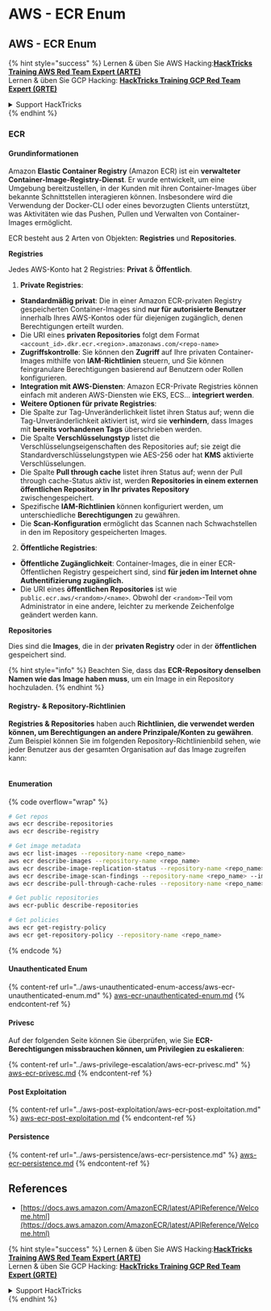 # AWS - ECR Enum

## AWS - ECR Enum

{% hint style="success" %}
Lernen & üben Sie AWS Hacking:<img src="../../../.gitbook/assets/image (1).png" alt="" data-size="line">[**HackTricks Training AWS Red Team Expert (ARTE)**](https://training.hacktricks.xyz/courses/arte)<img src="../../../.gitbook/assets/image (1).png" alt="" data-size="line">\
Lernen & üben Sie GCP Hacking: <img src="../../../.gitbook/assets/image (2).png" alt="" data-size="line">[**HackTricks Training GCP Red Team Expert (GRTE)**<img src="../../../.gitbook/assets/image (2).png" alt="" data-size="line">](https://training.hacktricks.xyz/courses/grte)

<details>

<summary>Support HackTricks</summary>

* Überprüfen Sie die [**Abonnementpläne**](https://github.com/sponsors/carlospolop)!
* **Treten Sie der** 💬 [**Discord-Gruppe**](https://discord.gg/hRep4RUj7f) oder der [**Telegram-Gruppe**](https://t.me/peass) bei oder **folgen** Sie uns auf **Twitter** 🐦 [**@hacktricks\_live**](https://twitter.com/hacktricks\_live)**.**
* **Teilen Sie Hacking-Tricks, indem Sie PRs an die** [**HackTricks**](https://github.com/carlospolop/hacktricks) und [**HackTricks Cloud**](https://github.com/carlospolop/hacktricks-cloud) GitHub-Repos senden.

</details>
{% endhint %}

### ECR

#### Grundinformationen

Amazon **Elastic Container Registry** (Amazon ECR) ist ein **verwalteter Container-Image-Registry-Dienst**. Er wurde entwickelt, um eine Umgebung bereitzustellen, in der Kunden mit ihren Container-Images über bekannte Schnittstellen interagieren können. Insbesondere wird die Verwendung der Docker-CLI oder eines bevorzugten Clients unterstützt, was Aktivitäten wie das Pushen, Pullen und Verwalten von Container-Images ermöglicht.

ECR besteht aus 2 Arten von Objekten: **Registries** und **Repositories**.

**Registries**

Jedes AWS-Konto hat 2 Registries: **Privat** & **Öffentlich**.

1. **Private Registries**:

* **Standardmäßig privat**: Die in einer Amazon ECR-privaten Registry gespeicherten Container-Images sind **nur für autorisierte Benutzer** innerhalb Ihres AWS-Kontos oder für diejenigen zugänglich, denen Berechtigungen erteilt wurden.
* Die URI eines **privaten Repositories** folgt dem Format `<account_id>.dkr.ecr.<region>.amazonaws.com/<repo-name>`
* **Zugriffskontrolle**: Sie können den **Zugriff** auf Ihre privaten Container-Images mithilfe von **IAM-Richtlinien** steuern, und Sie können feingranulare Berechtigungen basierend auf Benutzern oder Rollen konfigurieren.
* **Integration mit AWS-Diensten**: Amazon ECR-Private Registries können einfach mit anderen AWS-Diensten wie EKS, ECS... **integriert werden**.
* **Weitere Optionen für private Registries**:
* Die Spalte zur Tag-Unveränderlichkeit listet ihren Status auf; wenn die Tag-Unveränderlichkeit aktiviert ist, wird sie **verhindern**, dass Images mit **bereits vorhandenen Tags** überschrieben werden.
* Die Spalte **Verschlüsselungstyp** listet die Verschlüsselungseigenschaften des Repositories auf; sie zeigt die Standardverschlüsselungstypen wie AES-256 oder hat **KMS** aktivierte Verschlüsselungen.
* Die Spalte **Pull through cache** listet ihren Status auf; wenn der Pull through cache-Status aktiv ist, werden **Repositories in einem externen öffentlichen Repository in Ihr privates Repository** zwischengespeichert.
* Spezifische **IAM-Richtlinien** können konfiguriert werden, um unterschiedliche **Berechtigungen** zu gewähren.
* Die **Scan-Konfiguration** ermöglicht das Scannen nach Schwachstellen in den im Repository gespeicherten Images.

2. **Öffentliche Registries**:

* **Öffentliche Zugänglichkeit**: Container-Images, die in einer ECR-Öffentlichen Registry gespeichert sind, sind **für jeden im Internet ohne Authentifizierung zugänglich.**
* Die URI eines **öffentlichen Repositories** ist wie `public.ecr.aws/<random>/<name>`. Obwohl der `<random>`-Teil vom Administrator in eine andere, leichter zu merkende Zeichenfolge geändert werden kann.

**Repositories**

Dies sind die **Images**, die in der **privaten Registry** oder in der **öffentlichen** gespeichert sind.

{% hint style="info" %}
Beachten Sie, dass das **ECR-Repository denselben Namen wie das Image haben muss**, um ein Image in ein Repository hochzuladen.
{% endhint %}

#### Registry- & Repository-Richtlinien

**Registries & Repositories** haben auch **Richtlinien, die verwendet werden können, um Berechtigungen an andere Prinzipale/Konten zu gewähren**. Zum Beispiel können Sie im folgenden Repository-Richtlinienbild sehen, wie jeder Benutzer aus der gesamten Organisation auf das Image zugreifen kann:

<figure><img src="../../../.gitbook/assets/image (280).png" alt=""><figcaption></figcaption></figure>

#### Enumeration

{% code overflow="wrap" %}
```bash
# Get repos
aws ecr describe-repositories
aws ecr describe-registry

# Get image metadata
aws ecr list-images --repository-name <repo_name>
aws ecr describe-images --repository-name <repo_name>
aws ecr describe-image-replication-status --repository-name <repo_name> --image-id <image_id>
aws ecr describe-image-scan-findings --repository-name <repo_name> --image-id <image_id>
aws ecr describe-pull-through-cache-rules --repository-name <repo_name> --image-id <image_id>

# Get public repositories
aws ecr-public describe-repositories

# Get policies
aws ecr get-registry-policy
aws ecr get-repository-policy --repository-name <repo_name>
```
{% endcode %}

#### Unauthenticated Enum

{% content-ref url="../aws-unauthenticated-enum-access/aws-ecr-unauthenticated-enum.md" %}
[aws-ecr-unauthenticated-enum.md](../aws-unauthenticated-enum-access/aws-ecr-unauthenticated-enum.md)
{% endcontent-ref %}

#### Privesc

Auf der folgenden Seite können Sie überprüfen, wie Sie **ECR-Berechtigungen missbrauchen können, um Privilegien zu eskalieren**:

{% content-ref url="../aws-privilege-escalation/aws-ecr-privesc.md" %}
[aws-ecr-privesc.md](../aws-privilege-escalation/aws-ecr-privesc.md)
{% endcontent-ref %}

#### Post Exploitation

{% content-ref url="../aws-post-exploitation/aws-ecr-post-exploitation.md" %}
[aws-ecr-post-exploitation.md](../aws-post-exploitation/aws-ecr-post-exploitation.md)
{% endcontent-ref %}

#### Persistence

{% content-ref url="../aws-persistence/aws-ecr-persistence.md" %}
[aws-ecr-persistence.md](../aws-persistence/aws-ecr-persistence.md)
{% endcontent-ref %}

## References

* [https://docs.aws.amazon.com/AmazonECR/latest/APIReference/Welcome.html](https://docs.aws.amazon.com/AmazonECR/latest/APIReference/Welcome.html)

{% hint style="success" %}
Lernen & üben Sie AWS Hacking:<img src="../../../.gitbook/assets/image (1).png" alt="" data-size="line">[**HackTricks Training AWS Red Team Expert (ARTE)**](https://training.hacktricks.xyz/courses/arte)<img src="../../../.gitbook/assets/image (1).png" alt="" data-size="line">\
Lernen & üben Sie GCP Hacking: <img src="../../../.gitbook/assets/image (2).png" alt="" data-size="line">[**HackTricks Training GCP Red Team Expert (GRTE)**<img src="../../../.gitbook/assets/image (2).png" alt="" data-size="line">](https://training.hacktricks.xyz/courses/grte)

<details>

<summary>Support HackTricks</summary>

* Überprüfen Sie die [**Abonnementpläne**](https://github.com/sponsors/carlospolop)!
* **Treten Sie der** 💬 [**Discord-Gruppe**](https://discord.gg/hRep4RUj7f) oder der [**Telegram-Gruppe**](https://t.me/peass) bei oder **folgen** Sie uns auf **Twitter** 🐦 [**@hacktricks\_live**](https://twitter.com/hacktricks\_live)**.**
* **Teilen Sie Hacking-Tricks, indem Sie PRs an die** [**HackTricks**](https://github.com/carlospolop/hacktricks) und [**HackTricks Cloud**](https://github.com/carlospolop/hacktricks-cloud) GitHub-Repos senden.

</details>
{% endhint %}
